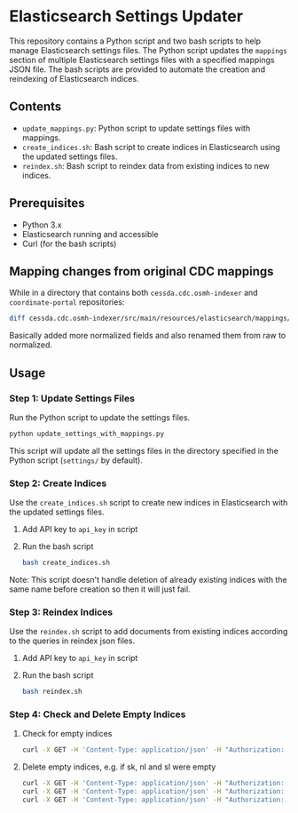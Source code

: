 # Elasticsearch Settings Updater

This repository contains a Python script and two bash scripts to help manage Elasticsearch settings files. The Python script updates the `mappings` section of multiple Elasticsearch settings files with a specified mappings JSON file. The bash scripts are provided to automate the creation and reindexing of Elasticsearch indices.

## Contents

- `update_mappings.py`: Python script to update settings files with mappings.
- `create_indices.sh`: Bash script to create indices in Elasticsearch using the updated settings files.
- `reindex.sh`: Bash script to reindex data from existing indices to new indices.

## Prerequisites

- Python 3.x
- Elasticsearch running and accessible
- Curl (for the bash scripts)

## Mapping changes from original CDC mappings

While in a directory that contains both `cessda.cdc.osmh-indexer` and `coordinate-portal` repositories:

```bash
diff cessda.cdc.osmh-indexer/src/main/resources/elasticsearch/mappings/mappings_cmmstudy.json coordinate-portal/indexing/mappings_coordinate.json
```

Basically added more normalized fields and also renamed them from raw to normalized.

## Usage

### Step 1: Update Settings Files

Run the Python script to update the settings files.

```bash
python update_settings_with_mappings.py
```

This script will update all the settings files in the directory specified in the Python script (`settings/` by default).

### Step 2: Create Indices

Use the `create_indices.sh` script to create new indices in Elasticsearch with the updated settings files.

1. Add API key to `api_key` in script

2. Run the bash script

    ```bash
    bash create_indices.sh
    ```

Note: This script doesn't handle deletion of already existing indices with the same name before creation so then it will just fail.

### Step 3: Reindex Indices

Use the `reindex.sh` script to add documents from existing indices according to the queries in reindex json files.

1. Add API key to `api_key` in script

2. Run the bash script

    ```bash
    bash reindex.sh
    ```

### Step 4: Check and Delete Empty Indices

1. Check for empty indices

    ```bash
    curl -X GET -H 'Content-Type: application/json' -H "Authorization: ApiKey replacethiswithyourapikey"  "http://localhost:9200/_cat/indices?v"
    ```

2. Delete empty indices, e.g. if sk, nl and sl were empty

    ```bash
    curl -X GET -H 'Content-Type: application/json' -H "Authorization: ApiKey replacethiswithyourapikey"  "localhost:9200/coordinate_sk"
    curl -X GET -H 'Content-Type: application/json' -H "Authorization: ApiKey replacethiswithyourapikey"  "localhost:9200/coordinate_nl"
    curl -X GET -H 'Content-Type: application/json' -H "Authorization: ApiKey replacethiswithyourapikey"  "localhost:9200/coordinate_sl"
    ```
